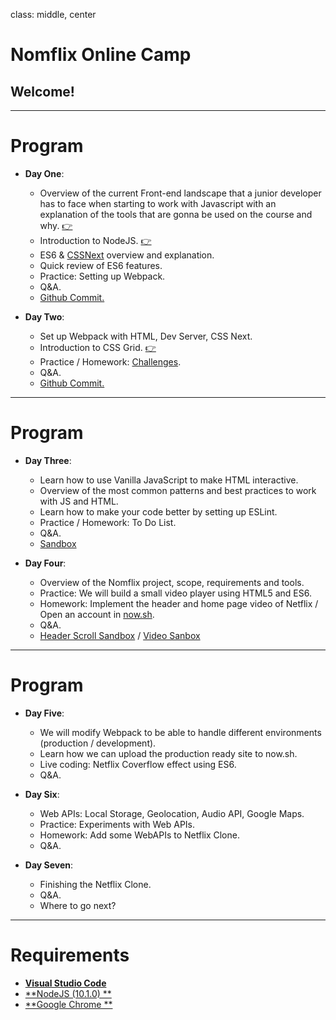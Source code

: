 class: middle, center

# Nomflix Online Camp

## Welcome!

---

# Program

* **Day One**:

  * Overview of the current Front-end landscape that a junior developer has to face when starting to work with Javascript with an explanation of the tools that are gonna be used on the course and why. [👉](/nomflix-materials/landscape/)
  * Introduction to NodeJS. [👉](/nomflix-materials/introToNode/)
  * ES6 & [CSSNext](http://cssnext.io/) overview and explanation.
  * Quick review of ES6 features.
  * Practice: Setting up Webpack.
  * Q&A.
  * [Github Commit.](https://github.com/nomadcoders/nomflix/commit/4cf257937e55fcbfe88ae240645241d5bbe7b7a6)

* **Day Two**:

  * Set up Webpack with HTML, Dev Server, CSS Next.
  * Introduction to CSS Grid. [👉](/nomflix-materials/cssGridIntro/)
  * Practice / Homework: [Challenges](/nomflix-materials/cssGridIntro/challenges).
  * Q&A.
  * [Github Commit.](https://github.com/nomadcoders/nomflix/commit/4070efc2559486ada99d3ad95f092003648c1201)

---

# Program

* **Day Three**:

  * Learn how to use Vanilla JavaScript to make HTML interactive.
  * Overview of the most common patterns and best practices to work with JS and HTML.
  * Learn how to make your code better by setting up ESLint.
  * Practice / Homework: To Do List.
  * Q&A.
  * [Sandbox](https://codesandbox.io/s/036zpzjn50)

* **Day Four**:

  * Overview of the Nomflix project, scope, requirements and tools.
  * Practice: We will build a small video player using HTML5 and ES6.
  * Homework: Implement the header and home page video of Netflix / Open an account in [now.sh](https://zeit.co/now).
  * Q&A.
  * [Header Scroll Sandbox](https://codesandbox.io/s/v1qop5qnp5) / [Video Sanbox](https://codesandbox.io/s/ly7z43ono7)

---

# Program

* **Day Five**:

  * We will modify Webpack to be able to handle different environments (production / development).
  * Learn how we can upload the production ready site to now.sh.
  * Live coding: Netflix Coverflow effect using ES6.
  * Q&A.

* **Day Six**:

  * Web APIs: Local Storage, Geolocation, Audio API, Google Maps.
  * Practice: Experiments with Web APIs.
  * Homework: Add some WebAPIs to Netflix Clone.
  * Q&A.

* **Day Seven**:

  * Finishing the Netflix Clone.
  * Q&A.
  * Where to go next?

---

# Requirements

* [**Visual Studio Code**](https://www.google.com)
* [**NodeJS (10.1.0) **](https://www.google.com)
* [**Google Chrome **](https://www.google.com/chrome/)
